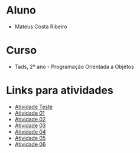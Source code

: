 # Aluno
- Mateus Costa Ribeiro

#  Curso
- Tads, 2º ano - Programação Orientada a Objetos

# Links para atividades
- [Atividade Teste](https://github.com/M-C-Ribeiro/Aula-Java-POO/blob/main/Atividade%20Teste/notebook/AtvTeste.ipynb)
- [Atividade 01](https://github.com/M-C-Ribeiro/Aula-Java-POO/blob/main/Atividades/Atv01/notebook/Atv01.ipynb)
- [Atividade 02](https://github.com/M-C-Ribeiro/Aula-Java-POO/blob/main/Atividades/Atv02/notebook/Atv02.ipynb)
- [Atividade 03](https://github.com/M-C-Ribeiro/Aula-Java-POO/blob/main/Atividades/Atv03/notebook/Atv03.ipynb)
- [Atividade 04](https://github.com/M-C-Ribeiro/Aula-Java-POO/blob/main/Atividades/Atv04/notebook/Atv04.ipynb)
- [Atividade 05](https://github.com/M-C-Ribeiro/Aula-Java-POO/blob/main/Atividades/Atv05/notebook/Atv05.ipynb)
- [Atividade 06](https://github.com/M-C-Ribeiro/Aula-Java-POO/blob/main/Atividades/Atv06/notebook/Atv06.ipynb)
